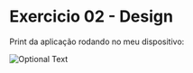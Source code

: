 # Exercicio 02 - Design

Print da aplicação rodando no meu dispositivo:

![Optional Text](../main/assets/printRodando.png)

